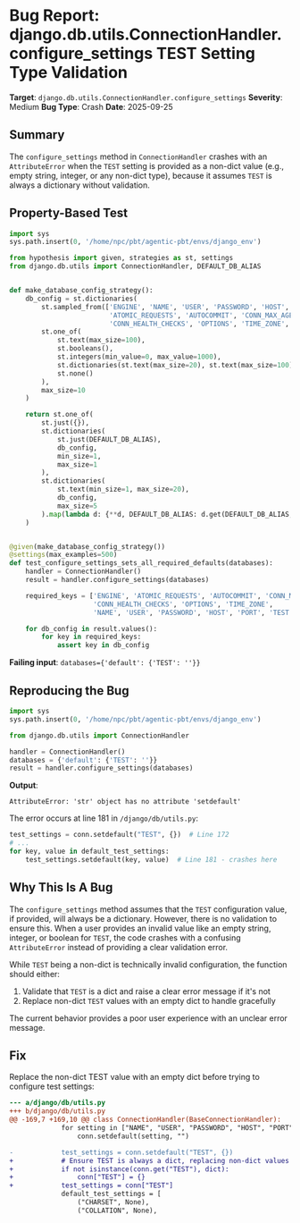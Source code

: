 # Bug Report: django.db.utils.ConnectionHandler.configure_settings TEST Setting Type Validation

**Target**: `django.db.utils.ConnectionHandler.configure_settings`
**Severity**: Medium
**Bug Type**: Crash
**Date**: 2025-09-25

## Summary

The `configure_settings` method in `ConnectionHandler` crashes with an `AttributeError` when the `TEST` setting is provided as a non-dict value (e.g., empty string, integer, or any non-dict type), because it assumes `TEST` is always a dictionary without validation.

## Property-Based Test

```python
import sys
sys.path.insert(0, '/home/npc/pbt/agentic-pbt/envs/django_env')

from hypothesis import given, strategies as st, settings
from django.db.utils import ConnectionHandler, DEFAULT_DB_ALIAS


def make_database_config_strategy():
    db_config = st.dictionaries(
        st.sampled_from(['ENGINE', 'NAME', 'USER', 'PASSWORD', 'HOST', 'PORT',
                         'ATOMIC_REQUESTS', 'AUTOCOMMIT', 'CONN_MAX_AGE',
                         'CONN_HEALTH_CHECKS', 'OPTIONS', 'TIME_ZONE', 'TEST']),
        st.one_of(
            st.text(max_size=100),
            st.booleans(),
            st.integers(min_value=0, max_value=1000),
            st.dictionaries(st.text(max_size=20), st.text(max_size=100), max_size=5),
            st.none()
        ),
        max_size=10
    )

    return st.one_of(
        st.just({}),
        st.dictionaries(
            st.just(DEFAULT_DB_ALIAS),
            db_config,
            min_size=1,
            max_size=1
        ),
        st.dictionaries(
            st.text(min_size=1, max_size=20),
            db_config,
            max_size=5
        ).map(lambda d: {**d, DEFAULT_DB_ALIAS: d.get(DEFAULT_DB_ALIAS, {})})
    )


@given(make_database_config_strategy())
@settings(max_examples=500)
def test_configure_settings_sets_all_required_defaults(databases):
    handler = ConnectionHandler()
    result = handler.configure_settings(databases)

    required_keys = ['ENGINE', 'ATOMIC_REQUESTS', 'AUTOCOMMIT', 'CONN_MAX_AGE',
                     'CONN_HEALTH_CHECKS', 'OPTIONS', 'TIME_ZONE',
                     'NAME', 'USER', 'PASSWORD', 'HOST', 'PORT', 'TEST']

    for db_config in result.values():
        for key in required_keys:
            assert key in db_config
```

**Failing input**: `databases={'default': {'TEST': ''}}`

## Reproducing the Bug

```python
import sys
sys.path.insert(0, '/home/npc/pbt/agentic-pbt/envs/django_env')

from django.db.utils import ConnectionHandler

handler = ConnectionHandler()
databases = {'default': {'TEST': ''}}
result = handler.configure_settings(databases)
```

**Output**:
```
AttributeError: 'str' object has no attribute 'setdefault'
```

The error occurs at line 181 in `/django/db/utils.py`:
```python
test_settings = conn.setdefault("TEST", {})  # Line 172
# ...
for key, value in default_test_settings:
    test_settings.setdefault(key, value)  # Line 181 - crashes here
```

## Why This Is A Bug

The `configure_settings` method assumes that the `TEST` configuration value, if provided, will always be a dictionary. However, there is no validation to ensure this. When a user provides an invalid value like an empty string, integer, or boolean for `TEST`, the code crashes with a confusing `AttributeError` instead of providing a clear validation error.

While `TEST` being a non-dict is technically invalid configuration, the function should either:
1. Validate that `TEST` is a dict and raise a clear error message if it's not
2. Replace non-dict `TEST` values with an empty dict to handle gracefully

The current behavior provides a poor user experience with an unclear error message.

## Fix

Replace the non-dict TEST value with an empty dict before trying to configure test settings:

```diff
--- a/django/db/utils.py
+++ b/django/db/utils.py
@@ -169,7 +169,10 @@ class ConnectionHandler(BaseConnectionHandler):
             for setting in ["NAME", "USER", "PASSWORD", "HOST", "PORT"]:
                 conn.setdefault(setting, "")

-            test_settings = conn.setdefault("TEST", {})
+            # Ensure TEST is always a dict, replacing non-dict values
+            if not isinstance(conn.get("TEST"), dict):
+                conn["TEST"] = {}
+            test_settings = conn["TEST"]
             default_test_settings = [
                 ("CHARSET", None),
                 ("COLLATION", None),